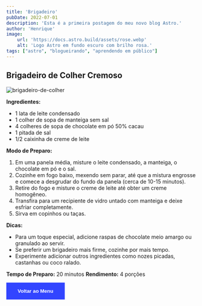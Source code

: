 ```yaml
---
title: 'Brigadeiro'
pubDate: 2022-07-01
description: 'Esta é a primeira postagem do meu novo blog Astro.'
author: 'Henrique'
image:
    url: 'https://docs.astro.build/assets/rose.webp'
    alt: 'Logo Astro em fundo escuro com brilho rosa.'
tags: ["astro", "blogueirando", "aprendendo em público"]
---
```

## Brigadeiro de Colher Cremoso

<div style="text-align: left;">
  <img src="https://i.panelinha.com.br/i1/228-q-2859-brigadeiro.webp" alt="brigadeiro-de-colher">
</div>

**Ingredientes:**

* 1 lata de leite condensado
* 1 colher de sopa de manteiga sem sal
* 4 colheres de sopa de chocolate em pó 50% cacau
* 1 pitada de sal
* 1/2 caixinha de creme de leite

**Modo de Preparo:**

1. Em uma panela média, misture o leite condensado, a manteiga, o chocolate em pó e o sal.
2. Cozinhe em fogo baixo, mexendo sem parar, até que a mistura engrosse e comece a desgrudar do fundo da panela (cerca de 10-15 minutos).
3. Retire do fogo e misture o creme de leite até obter um creme homogêneo.
4. Transfira para um recipiente de vidro untado com manteiga e deixe esfriar completamente.
5. Sirva em copinhos ou taças.

**Dicas:**

* Para um toque especial, adicione raspas de chocolate meio amargo ou granulado ao servir.
* Se preferir um brigadeiro mais firme, cozinhe por mais tempo.
* Experimente adicionar outros ingredientes como nozes picadas, castanhas ou coco ralado.

**Tempo de Preparo:** 20 minutos
**Rendimento:** 4 porções

<style>
  .botao-menu {
    background-color: #3245ff;
    color: white;
    padding: 15px 30px;
    border: none;
    cursor: pointer;
    font-weight: bold;
  }
</style>

<button onclick="window.location.href='URL_do_menu'" class="botao-menu">
  Voltar ao Menu
</button>


